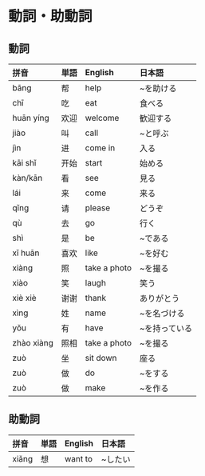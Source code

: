 # 動詞・助動詞

## 動詞

|拼音|単語|English|日本語|
|:--|:--|:--|:--|
|bāng|帮|help|~を助ける|
|chī|吃|eat|食べる|
|huān yíng|欢迎|welcome|歓迎する|
|jiào|叫|call|~と呼ぶ|
|jìn|进|come in|入る|
|kāi shǐ|开始|start|始める|
|kàn/kān|看|see|見る|
|lái|来|come|来る|
|qǐng|请|please|どうぞ|
|qù|去|go|行く|
|shì|是|be|~である|
|xǐ huān|喜欢|like|~を好む|
|xiàng|照|take a photo|~を撮る|
|xiào|笑|laugh|笑う|
|xiè xiè|谢谢|thank|ありがとう|
|xìng|姓|name|~を名づける|
|yǒu|有|have|~を持っている|
|zhào xiàng|照相|take a photo|~を撮る|
|zuò|坐|sit down|座る|
|zuò|做|do|~をする|
|zuò|做|make|~を作る|

## 助動詞

|拼音|単語|English|日本語|
|:--|:--|:--|:--|
|xiǎng|想|want to|~したい|

